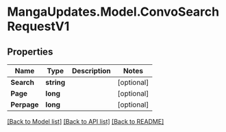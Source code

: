 # MangaUpdates.Model.ConvoSearchRequestV1

## Properties

Name | Type | Description | Notes
------------ | ------------- | ------------- | -------------
**Search** | **string** |  | [optional] 
**Page** | **long** |  | [optional] 
**Perpage** | **long** |  | [optional] 

[[Back to Model list]](../README.md#documentation-for-models) [[Back to API list]](../README.md#documentation-for-api-endpoints) [[Back to README]](../README.md)

